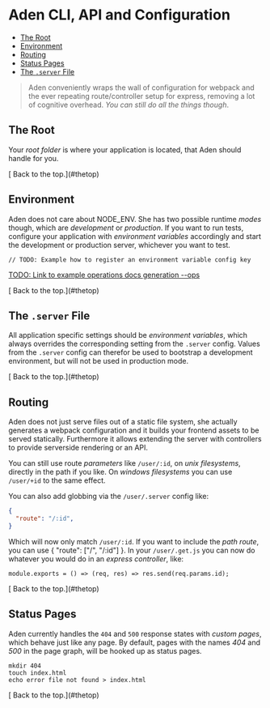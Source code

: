 # <a name="thetop"></a> Aden CLI, API and Configuration

- [The Root](#theroot)
- [Environment](#env)
- [Routing](#routing)
- [Status Pages](#statuspages)
- [The `.server` File](#config)


> Aden conveniently wraps the wall of configuration for webpack and the ever repeating route/controller setup for express, removing a lot of cognitive overhead. _You can still do all the things though_.


## <a name="theroot"></a> The Root
Your _root folder_ is where your application is located, that Aden should handle for you.

<div class="section-menu">
  [<i class="fa fa-arrow-circle-up" aria-hidden="true"></i> Back to the top.](#thetop)
</div>


## <a name="env"></a> Environment
Aden does not care about NODE_ENV. She has two possible runtime _modes_ though, which are _development_ or _production_. If you want to run tests, configure your application with _environment variables_ accordingly and start the development or production server, whichever you want to test.

```
// TODO: Example how to register an environment variable config key
```

<a href="#">TODO: Link to example operations docs generation --ops</a>

<div class="section-menu">
  [<i class="fa fa-arrow-circle-up" aria-hidden="true"></i> Back to the top.](#thetop)
</div>

## <a name="config"></a> The `.server` File
All application specific settings should be _environment variables_, which always overrides the corresponding setting from the `.server` config. Values from the `.server` config can therefor be used to bootstrap a development environment, but will not be used in production mode.

<div class="section-menu">
  [<i class="fa fa-arrow-circle-up" aria-hidden="true"></i> Back to the top.](#thetop)
</div>

## <a name="routing"></a> Routing
Aden does not just serve files out of a static file system,
she actually generates a webpack configuration and it builds your frontend assets to be served statically.
Furthermore it allows extending the server with controllers to provide serverside rendering or an API.

You can still use route _parameters_ like `/user/:id`, on _unix filesystems_, directly in the path if you like. On _windows filesystems_ you can use `/user/+id` to the same effect.

You can also add globbing via the `/user/.server` config like:

```json
{
  "route": "/:id",
}
```

Which will now only match `/user/:id`. If you want to include the _path route_, you can use { "route": ["/", "/:id"] }. In your `/user/.get.js` you can now do whatever you would do in an _express controller_, like:

```
module.exports = () => (req, res) => res.send(req.params.id);
```

<div class="section-menu">
  [<i class="fa fa-arrow-circle-up" aria-hidden="true"></i> Back to the top.](#thetop)
</div>


## <a name="statuspages"></a> Status Pages
Aden currently handles the `404` and `500` response states with _custom  pages_, which behave just like any page. By default, pages with the names _404_ and _500_ in the page graph, will be hooked up as status pages.

```
mkdir 404
touch index.html
echo error file not found > index.html
```

<div class="section-menu">
  [<i class="fa fa-arrow-circle-up" aria-hidden="true"></i> Back to the top.](#thetop)
</div>
